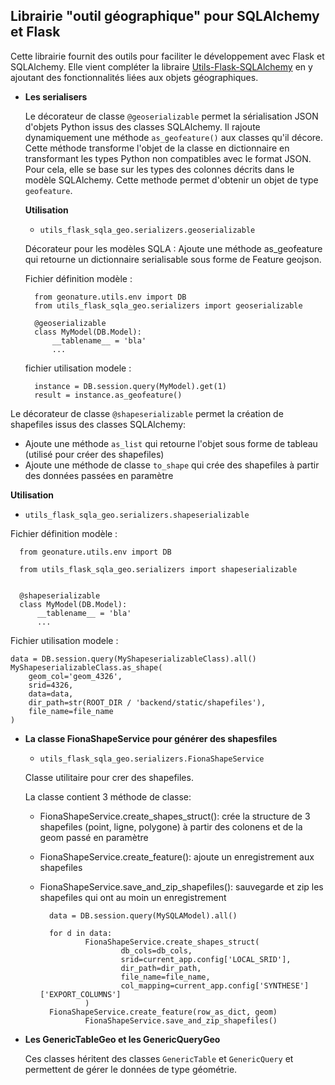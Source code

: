 ## Librairie "outil géographique" pour SQLAlchemy et Flask

Cette librairie fournit des outils pour faciliter le développement avec Flask et SQLAlchemy.
Elle vient compléter la libraire [Utils-Flask-SQLAlchemy](https://github.com/PnX-SI/Utils-Flask-SQLAlchemy) en y ajoutant des fonctionnalités liées aux objets géographiques.

- **Les serialisers**

  Le décorateur de classe `@geoserializable` permet la sérialisation JSON d'objets Python issus des classes SQLAlchemy. Il rajoute dynamiquement une méthode `as_geofeature()` aux classes qu'il décore. Cette méthode transforme l'objet de la classe en dictionnaire en transformant les types Python non compatibles avec le format JSON. Pour cela, elle se base sur les types des colonnes décrits dans le modèle SQLAlchemy. Cette methode permet d'obtenir un objet de type `geofeature`.

  **Utilisation**


    - ``utils_flask_sqla_geo.serializers.geoserializable``


    Décorateur pour les modèles SQLA : Ajoute une méthode as_geofeature qui
    retourne un dictionnaire serialisable sous forme de Feature geojson.


    Fichier définition modèle :

        from geonature.utils.env import DB
        from utils_flask_sqla_geo.serializers import geoserializable

        @geoserializable
        class MyModel(DB.Model):
            __tablename__ = 'bla'
            ...


    fichier utilisation modele :

        instance = DB.session.query(MyModel).get(1)
        result = instance.as_geofeature()

Le décorateur de classe `@shapeserializable` permet la création de shapefiles issus des classes SQLAlchemy:

- Ajoute une méthode `as_list` qui retourne l'objet sous forme de tableau
  (utilisé pour créer des shapefiles)
- Ajoute une méthode de classe `to_shape` qui crée des shapefiles à partir
  des données passées en paramètre

**Utilisation**

- `utils_flask_sqla_geo.serializers.shapeserializable`

Fichier définition modèle :

      from geonature.utils.env import DB

      from utils_flask_sqla_geo.serializers import shapeserializable


      @shapeserializable
      class MyModel(DB.Model):
          __tablename__ = 'bla'
          ...

Fichier utilisation modele :

    data = DB.session.query(MyShapeserializableClass).all()
    MyShapeserializableClass.as_shape(
        geom_col='geom_4326',
        srid=4326,
        data=data,
        dir_path=str(ROOT_DIR / 'backend/static/shapefiles'),
        file_name=file_name
    )

- **La classe FionaShapeService pour générer des shapesfiles**

  - `utils_flask_sqla_geo.serializers.FionaShapeService`

  Classe utilitaire pour crer des shapefiles.

  La classe contient 3 méthode de classe:

  - FionaShapeService.create_shapes_struct(): crée la structure de 3 shapefiles
    (point, ligne, polygone) à partir des colonens et de la geom passé en
    paramètre
  - FionaShapeService.create_feature(): ajoute un enregistrement aux shapefiles
  - FionaShapeService.save_and_zip_shapefiles(): sauvegarde et zip les shapefiles
    qui ont au moin un enregistrement


          data = DB.session.query(MySQLAModel).all()

          for d in data:
                  FionaShapeService.create_shapes_struct(
                          db_cols=db_cols,
                          srid=current_app.config['LOCAL_SRID'],
                          dir_path=dir_path,
                          file_name=file_name,
                          col_mapping=current_app.config['SYNTHESE']['EXPORT_COLUMNS']
                  )
          FionaShapeService.create_feature(row_as_dict, geom)
                  FionaShapeService.save_and_zip_shapefiles()

- **Les GenericTableGeo et les GenericQueryGeo**

  Ces classes héritent des classes `GenericTable` et `GenericQuery` et permettent de gérer le données de type géométrie.
